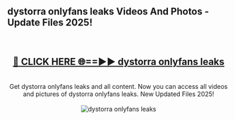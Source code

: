 <h2>dystorra onlyfans leaks Videos And Photos - Update Files 2025!</h2>
<br>
<div align="center">
<h2><a href="https://top-ai-tools.click/QrbHav" rel="nofollow">🔴 CLICK HERE 🌐==►► dystorra onlyfans leaks</a></h2>
<br>
Get dystorra onlyfans leaks and all content. Now you can access all videos and pictures of dystorra onlyfans leaks. New Updated Files 2025!
<br>
<br>
<a href="https://top-ai-tools.click/QrbHav" rel="nofollow" data-target="animated-image.originalLink"><img src="https://i.ibb.co.com/WyWwxjT/player-gif2.gif" alt="dystorra onlyfans leaks" style="max-width: 100%; display: inline-block;" data-target="animated-image.originalImage"></a>
</div>
<br>